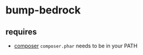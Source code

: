 # bump-bedrock

## requires

* [composer](https://getcomposer.org/) `composer.phar` needs to be in your PATH
